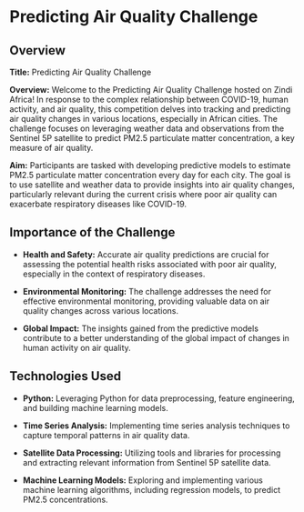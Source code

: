 # Predicting Air Quality Challenge

## Overview

**Title:** Predicting Air Quality Challenge

**Overview:**
Welcome to the Predicting Air Quality Challenge hosted on Zindi Africa! In response to the complex relationship between COVID-19, human activity, and air quality, this competition delves into tracking and predicting air quality changes in various locations, especially in African cities. The challenge focuses on leveraging weather data and observations from the Sentinel 5P satellite to predict PM2.5 particulate matter concentration, a key measure of air quality.

**Aim:**
Participants are tasked with developing predictive models to estimate PM2.5 particulate matter concentration every day for each city. The goal is to use satellite and weather data to provide insights into air quality changes, particularly relevant during the current crisis where poor air quality can exacerbate respiratory diseases like COVID-19.

## Importance of the Challenge

- **Health and Safety:** Accurate air quality predictions are crucial for assessing the potential health risks associated with poor air quality, especially in the context of respiratory diseases.

- **Environmental Monitoring:** The challenge addresses the need for effective environmental monitoring, providing valuable data on air quality changes across various locations.

- **Global Impact:** The insights gained from the predictive models contribute to a better understanding of the global impact of changes in human activity on air quality.



## Technologies Used

- **Python:** Leveraging Python for data preprocessing, feature engineering, and building machine learning models.

- **Time Series Analysis:** Implementing time series analysis techniques to capture temporal patterns in air quality data.

- **Satellite Data Processing:** Utilizing tools and libraries for processing and extracting relevant information from Sentinel 5P satellite data.

- **Machine Learning Models:** Exploring and implementing various machine learning algorithms, including regression models, to predict PM2.5 concentrations.

